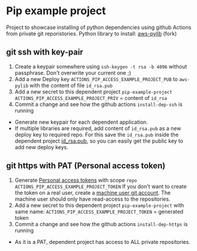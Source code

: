 # Pip example project

Project to showcase installing of python dependencies using github Actions from private git reporistories.
Python library to install: [aws-pylib](https://github.com/Luke31/aws-pylib) (fork)

## git ssh with key-pair
1. Create a keypair somewhere using `ssh-keygen -t rsa -b 4096` without passphrase. Don't overwrite your current one ;)
1. Add a new Deploy key `ACTIONS_PIP_ACCESS_EXAMPLE_PROJECT_PUB` to `aws-pylib` with the content of file `id_rsa.pub`
1. Add a new secret to this dependent project `pip-example-project`
    `ACTIONS_PIP_ACCESS_EXAMPLE_PROJECT_PRIV` = content of `id_rsa`
1. Commit a change and see how the github actions `install-dep-ssh` is running

- Generate new keypair for each dependent application.
- If multiple libraries are required, add content of `id_rsa.pub` as a new deploy key to required repo.
    For this save the `id_rsa.pub` inside the dependent project [id_rsa.pub](https://github.com/Luke31/pip-example-project/blob/master/.github/workflows/id_rsa.pub), so you can easily get the public key to add new deploy keys.

## git https with PAT (Personal access token)
1. Generate [Personal access tokens](https://github.com/settings/tokens) with scope `repo`
    `ACTIONS_PIP_ACCESS_EXAMPLE_PROJECT_TOKEN`
    If you don't want to create the token on a real user, create a [machine user git account](https://developer.github.com/v3/guides/managing-deploy-keys/#machine-users). The machine user should only have read-access to the repositories.
1. Add a new secret to this dependent project `pip-example-project` with same name:
    `ACTIONS_PIP_ACCESS_EXAMPLE_PROJECT_TOKEN` = generated token
1. Commit a change and see how the github actions `install-dep-https` is running

- As it is a PAT, dependent project has access to ALL private repositories.